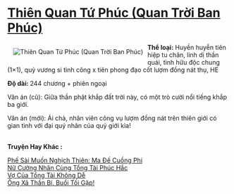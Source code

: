 <a href="https://utruyen.com/thien-quan-tu-phuc-quan-troi-ban-phuc/22000/" title="Thiên Quan Tứ Phúc (Quan Trời Ban Phúc)"><h1>Thiên Quan Tứ Phúc (Quan Trời Ban Phúc)</h1></a><div style="display:table"><img align="right" style="float: left; padding: 10px;" src="https://utruyen.com/images/story/200x260/thien-quan-tu-phuc-quan-troi-ban-phuc.jpg" alt="Thiên Quan Tứ Phúc (Quan Trời Ban Phúc)"><b>Thể loại:</b> Huyền huyễn tiên hiệp tu chân, linh dị thần quái, tình hữu độc chung (1×1), quỷ vương si tình công x tiên phong đạo cốt lượm đồng nát thụ, HE<p></p><b>Độ dài: </b>244 chương + phiên ngoại<p></p>Văn án (cũ): Giữa thần phật khắp đất trời này, có một trò cười nổi tiếng khắp ba giới.<p></p>Văn án (mới): Ái chà, nhân viên công vụ lượm đồng nát trên thiên giới có gian tình với đại quý nhân của quỷ giới kìa!</div><p><br><b>Truyện Hay Khác :</b></p><a href="https://utruyen.com/phe-sai-muon-nghich-thien-ma-de-cuong-phi/16146/" alt="Phế Sài Muốn Nghịch Thiên: Ma Đế Cuồng Phi">Phế Sài Muốn Nghịch Thiên: Ma Đế Cuồng Phi</a><br/><a href="https://github.com/quanluxury/truyenhot/tree/master/truyenhay/18242/" alt="Nữ Cường Nhân Cùng Tổng Tài Phúc Hắc">Nữ Cường Nhân Cùng Tổng Tài Phúc Hắc</a><br/><a href="https://github.com/quanluxury/ngontinhhot/tree/master/truyenhay/19168/" alt="Vợ Của Tổng Tài Không Dễ">Vợ Của Tổng Tài Không Dễ</a><br/><a href="https://github.com/quanluxury/ngontinhhot/tree/master/truyenhay/17361/" alt="Ông Xã Thần Bí, Buổi Tối Gặp!">Ông Xã Thần Bí, Buổi Tối Gặp!</a><br/>
